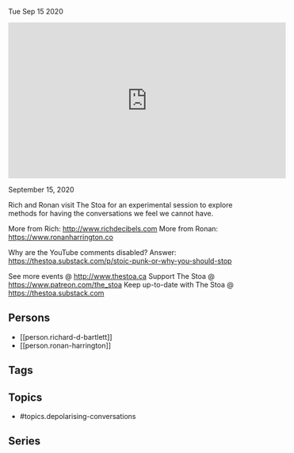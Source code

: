 



Tue Sep 15 2020

<iframe width="560" height="315" src="https://www.youtube.com/embed/8ZE_XnB_KYo" title="Depolarising Conversations w/ Richard D  Bartlett and Ronan Harrington" frameborder="0" allow="accelerometer; autoplay; clipboard-write; encrypted-media; gyroscope; picture-in-picture" allowfullscreen ></iframe>

September 15, 2020

Rich and Ronan visit The Stoa for an experimental session to explore methods for having the conversations we feel we cannot have.

More from Rich: http://www.richdecibels.com
More from Ronan: https://www.ronanharrington.co

Why are the YouTube comments disabled? Answer: https://thestoa.substack.com/p/stoic-punk-or-why-you-should-stop

See more events @ http://www.thestoa.ca
Support The Stoa @ https://www.patreon.com/the_stoa
Keep up-to-date with The Stoa @ https://thestoa.substack.com

## Persons

- [[person.richard-d-bartlett]]
- [[person.ronan-harrington]]

## Tags



## Topics

- #topics.depolarising-conversations

## Series



